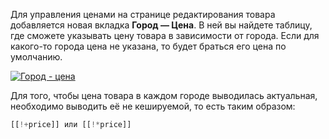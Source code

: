 Для управления ценами на странице редактирования товара добавляется новая вкладка **Город — Цена**. В ней вы найдете таблицу, где сможете указывать цену товара в зависимости от города. Если для какого-то города цена не указана, то будет браться его цена по умолчанию.

[![Город - цена](https://file.modx.pro/files/b/a/c/bac1178a12036c2498d8a6af0f693891.png)](https://file.modx.pro/files/b/a/c/bac1178a12036c2498d8a6af0f693891.png)

Для того, чтобы цена товара в каждом городе выводилась актуальная, необходимо выводить её не кешируемой, то есть таким образом:

``` php
[[!+price]] или [[!*price]]
```
